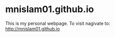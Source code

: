 # mnislam01.github.io

This is my personal webpage. To visit nagivate to: http://mnislam01.github.io
